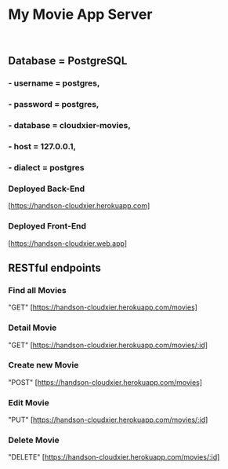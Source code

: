 # My Movie App Server

&nbsp;

## Database = PostgreSQL

### - username = postgres,

### - password = postgres,

### - database = cloudxier-movies,

### - host = 127.0.0.1,

### - dialect = postgres

### Deployed Back-End

[https://handson-cloudxier.herokuapp.com]

### Deployed Front-End

[https://handson-cloudxier.web.app]

## RESTful endpoints

### Find all Movies

"GET" [https://handson-cloudxier.herokuapp.com/movies]

### Detail Movie

"GET" [https://handson-cloudxier.herokuapp.com/movies/:id]

### Create new Movie

"POST" [https://handson-cloudxier.herokuapp.com/movies]

### Edit Movie

"PUT" [https://handson-cloudxier.herokuapp.com/movies/:id]

### Delete Movie

"DELETE" [https://handson-cloudxier.herokuapp.com/movies/:id]
